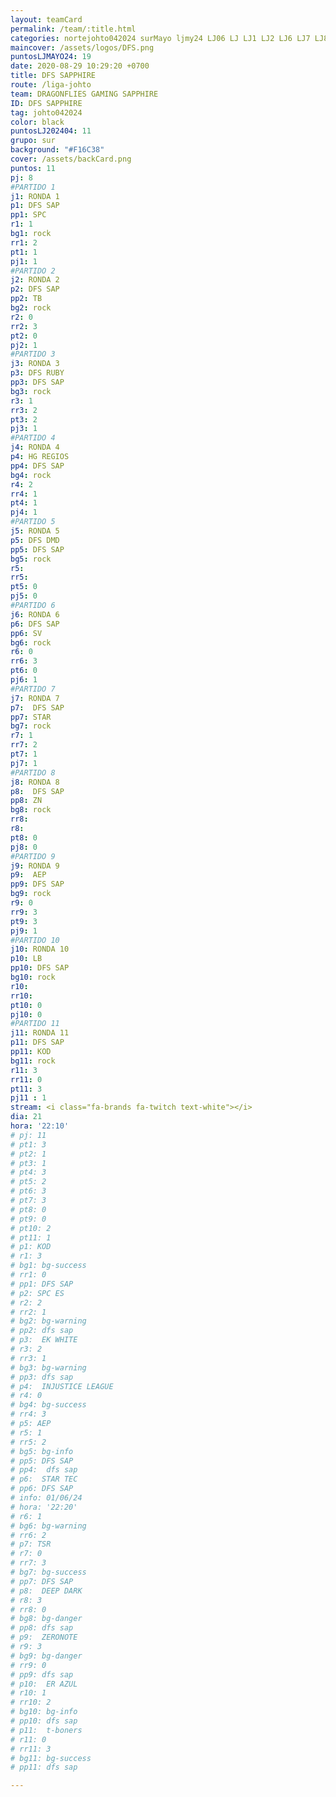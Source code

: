 ```yaml
---
layout: teamCard
permalink: /team/:title.html
categories: nortejohto042024 surMayo ljmy24 LJ06 LJ LJ1 LJ2 LJ6 LJ7 LJ8 LJ10 LJ11
maincover: /assets/logos/DFS.png
puntosLJMAYO24: 19
date: 2020-08-29 10:29:20 +0700
title: DFS SAPPHIRE
route: /liga-johto
team: DRAGONFLIES GAMING SAPPHIRE
ID: DFS SAPPHIRE
tag: johto042024
color: black
puntosLJ202404: 11
grupo: sur
background: "#F16C38"
cover: /assets/backCard.png
puntos: 11
pj: 8
#PARTIDO 1
j1: RONDA 1
p1: DFS SAP
pp1: SPC
r1: 1
bg1: rock
rr1: 2
pt1: 1
pj1: 1
#PARTIDO 2
j2: RONDA 2
p2: DFS SAP
pp2: TB
bg2: rock
r2: 0
rr2: 3
pt2: 0
pj2: 1 
#PARTIDO 3
j3: RONDA 3
p3: DFS RUBY
pp3: DFS SAP
bg3: rock
r3: 1
rr3: 2
pt3: 2
pj3: 1
#PARTIDO 4
j4: RONDA 4
p4: HG REGIOS
pp4: DFS SAP
bg4: rock
r4: 2
rr4: 1
pt4: 1
pj4: 1
#PARTIDO 5
j5: RONDA 5
p5: DFS DMD
pp5: DFS SAP
bg5: rock
r5: 
rr5:
pt5: 0
pj5: 0
#PARTIDO 6
j6: RONDA 6
p6: DFS SAP
pp6: SV
bg6: rock
r6: 0
rr6: 3
pt6: 0
pj6: 1
#PARTIDO 7
j7: RONDA 7
p7:  DFS SAP
pp7: STAR
bg7: rock
r7: 1
rr7: 2
pt7: 1
pj7: 1 
#PARTIDO 8
j8: RONDA 8
p8:  DFS SAP
pp8: ZN
bg8: rock
rr8: 
r8: 
pt8: 0
pj8: 0 
#PARTIDO 9
j9: RONDA 9
p9:  AEP
pp9: DFS SAP
bg9: rock
r9: 0
rr9: 3
pt9: 3
pj9: 1
#PARTIDO 10
j10: RONDA 10
p10: LB
pp10: DFS SAP
bg10: rock
r10: 
rr10:
pt10: 0
pj10: 0
#PARTIDO 11
j11: RONDA 11
p11: DFS SAP
pp11: KOD
bg11: rock
r11: 3
rr11: 0
pt11: 3
pj11 : 1 
stream: <i class="fa-brands fa-twitch text-white"></i>
dia: 21
hora: '22:10'
# pj: 11
# pt1: 3
# pt2: 1
# pt3: 1
# pt4: 3
# pt5: 2
# pt6: 3
# pt7: 3
# pt8: 0
# pt9: 0
# pt10: 2
# pt11: 1
# p1: KOD
# r1: 3
# bg1: bg-success
# rr1: 0
# pp1: DFS SAP
# p2: SPC ES
# r2: 2
# rr2: 1
# bg2: bg-warning
# pp2: dfs sap
# p3:  EK WHITE
# r3: 2
# rr3: 1
# bg3: bg-warning
# pp3: dfs sap
# p4:  INJUSTICE LEAGUE
# r4: 0
# bg4: bg-success
# rr4: 3
# p5: AEP
# r5: 1
# rr5: 2
# bg5: bg-info
# pp5: DFS SAP
# pp4:  dfs sap
# p6:  STAR TEC
# pp6: DFS SAP
# info: 01/06/24
# hora: '22:20'
# r6: 1
# bg6: bg-warning
# rr6: 2
# p7: TSR
# r7: 0
# rr7: 3
# bg7: bg-success
# pp7: DFS SAP
# p8:  DEEP DARK
# r8: 3
# rr8: 0
# bg8: bg-danger
# pp8: dfs sap
# p9:  ZERONOTE
# r9: 3
# bg9: bg-danger
# rr9: 0
# pp9: dfs sap
# p10:  ER AZUL
# r10: 1
# rr10: 2
# bg10: bg-info
# pp10: dfs sap
# p11:  t-boners
# r11: 0
# rr11: 3
# bg11: bg-success
# pp11: dfs sap

---
```

